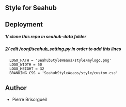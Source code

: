 ## Style for Seahub

## Deployment

##### 1/ clone this repo in seahub-data folder
##### 2/ edit /conf/seahub_setting.py in order to add this lines


      LOGO_PATH = 'SeahubStyleWeaos/style/mylogo.png'
      LOGO_WIDTH = 50
      LOGO_HEIGHT = 32
      BRANDING_CSS = 'SeahubStyleWeaos/style/custom.css'


## Author
* Pierre Brisorgueil

